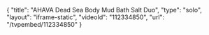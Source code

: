 {
    "title": "AHAVA Dead Sea Body Mud   Bath Salt Duo",
    "type": "solo",
    "layout": "iframe-static",
    "videoId": "112334850",
    "url": "\/tvpembed\/112334850"
}
